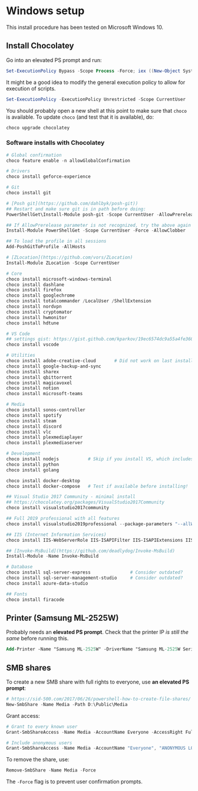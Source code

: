 # Windows setup

This install procedure has been tested on Microsoft Windows 10.

## Install Chocolatey

Go into an elevated PS prompt and run:

```powershell
Set-ExecutionPolicy Bypass -Scope Process -Force; iex ((New-Object System.Net.WebClient).DownloadString('https://chocolatey.org/install.ps1'))
```

It might be a good idea to modify the general execution policy to allow for execution of scripts.

```powershell
Set-ExecutionPolicy -ExecutionPolicy Unrestricted -Scope CurrentUser
```

You should probably open a new shell at this point to make sure that `choco` is available. To update `choco` (and test that it is available), do:

```powershell
choco upgrade chocolatey
```

### Software installs with Chocolatey
```powershell
# Global confirmation
choco feature enable -n allowGlobalConfirmation

# Drivers
choco install geforce-experience

# Git
choco install git

# [Posh git](https://github.com/dahlbyk/posh-git))
## Restart and make sure git is in path before doing:
PowerShellGet\Install-Module posh-git -Scope CurrentUser -AllowPrerelease -Force

## If AllowPrerelease parameter is not recognized, try the above again after doing:
Install-Module PowerShellGet -Scope CurrentUser -Force -AllowClobber

## To load the profile in all sessions
Add-PoshGitToProfile -AllHosts

# [ZLocation](https://github.com/vors/ZLocation)
Install-Module ZLocation -Scope CurrentUser

# Core
choco install microsoft-windows-terminal
choco install dashlane
choco install firefox
choco install googlechrome
choco install totalcommander /LocalUser /ShellExtension
choco install nordvpn
choco install cryptomator
choco install hwmonitor
choco install hdtune

# VS Code
## settings gist: https://gist.github.com/kparkov/19ec6574dc9a55a4fe3607a58b6cf398
choco install vscode

# Utilities
choco install adobe-creative-cloud       # Did not work on last install (2019-10-27)
choco install google-backup-and-sync
choco install sharex
choco install qbittorrent
choco install magicavoxel
choco install notion
choco install microsoft-teams

# Media
choco install sonos-controller
choco install spotify
choco install steam
choco install discord
choco install vlc
choco install plexmediaplayer
choco install plexmediaserver

# Development
choco install nodejs           # Skip if you install VS, which includes this
choco install python
choco install golang

choco install docker-desktop
choco install docker-compose   # Test if available before installing!

## Visual Studio 2017 Community - minimal install
## https://chocolatey.org/packages/VisualStudio2017Community
choco install visualstudio2017community

## Full 2019 professional with all features
choco install visualstudio2019professional --package-parameters "--allWorkloads --includeRecommended --includeOptional --passive"

## IIS (Internet Information Services)
choco install IIS-WebServerRole IIS-ISAPIFilter IIS-ISAPIExtensions IIS-NetFxExtensibility IIS-ASPNET --source WindowsFeatures

## [Invoke-MsBuild](https://github.com/deadlydog/Invoke-MsBuild) 
Install-Module -Name Invoke-MsBuild

# Database
choco install sql-server-express               # Consider outdated?
choco install sql-server-management-studio     # Consider outdated?
choco install azure-data-studio

## Fonts
choco install firacode
```

## Printer (Samsung ML-2525W)

Probably needs an **elevated PS prompt**. Check that the printer IP _is still the same_ before running this.

```ps
Add-Printer -Name "Samsung ML-2525W" -DriverName "Samsung ML-2525W Series" -PortName "192.168.86.24"
```

## SMB shares

To create a new SMB share with full rights to everyone, use **an elevated PS prompt**:

```powershell
# https://sid-500.com/2017/06/26/powershell-how-to-create-file-shares/
New-SmbShare -Name Media -Path D:\Public\Media
```

Grant access:

```powershell
# Grant to every known user
Grant-SmbShareAccess -Name Media -AccountName Everyone -AccessRight Full -Force

# Include anonymous users
Grant-SmbShareAccess -Name Media -AccountName "Everyone", "ANONYMOUS LOGON", "Guests" -AccessRight Full -Force
```

To remove the share, use:

```powershell
Remove-SmbShare -Name Media -Force
```

The `-Force` flag is to prevent user confirmation prompts.
